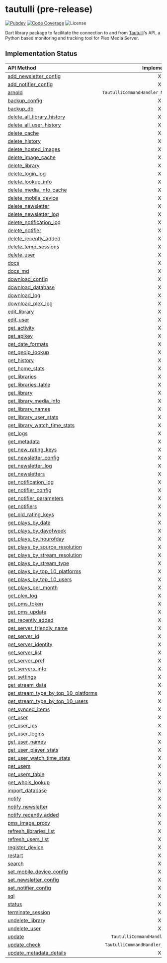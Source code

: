 # tautulli (pre-release)

[![Pubdev][pubdev-shield]][pubdev]
[![Code Coverage][codecov-shield]][codecov]
![License][license-shield]

Dart library package to facilitate the connection to and from [Tautulli](https://tautulli.com)'s API, a Python based monitoring and tracking tool for Plex Media Server.

## Implementation Status

| API Method | Implemented? |
| :--------- | :----------: |
| [add_newsletter_config][api:add_newsletter_config]                                | X |
| [add_notifier_config][api:add_notifier_config]                                    | X |
| [arnold][api:arnold]                                                              | `TautulliCommandHandler_Miscellaneous.arnold()`|
| [backup_config][api:backup_config]                                                | X |
| [backup_db][api:backup_db]                                                        | X |
| [delete_all_library_history][api:delete_all_library_history]                      | X |
| [delete_all_user_history][api:delete_all_user_history]                            | X |
| [delete_cache][api:delete_cache]                                                  | X |
| [delete_history][api:delete_history]                                              | X |
| [delete_hosted_images][api:delete_hosted_images]                                  | X |
| [delete_image_cache][api:delete_image_cache]                                      | X |
| [delete_library][api:delete_library]                                              | X |
| [delete_login_log][api:delete_login_log]                                          | X |
| [delete_lookup_info][api:delete_lookup_info]                                      | X |
| [delete_media_info_cache][api:delete_media_info_cache]                            | X |
| [delete_mobile_device][api:delete_mobile_device]                                  | X |
| [delete_newsletter][api:delete_newsletter]                                        | X |
| [delete_newsletter_log][api:delete_newsletter_log]                                | X |
| [delete_notification_log][api:delete_notification_log]                            | X |
| [delete_notifier][api:delete_notifier]                                            | X |
| [delete_recently_added][api:delete_recently_added]                                | X |
| [delete_temp_sessions][api:delete_temp_sessions]                                  | X |
| [delete_user][api:delete_user]                                                    | X |
| [docs][api:docs]                                                                  | X |
| [docs_md][api:docs_md]                                                            | X |
| [download_config][api:download_config]                                            | X |
| [download_database][api:download_database]                                        | X |
| [download_log][api:download_log]                                                  | X |
| [download_plex_log][api:download_plex_log]                                        | X |
| [edit_library][api:edit_library]                                                  | X |
| [edit_user][api:edit_user]                                                        | X |
| [get_activity][api:get_activity]                                                  | X |
| [get_apikey][api:get_apikey]                                                      | X |
| [get_date_formats][api:get_date_formats]                                          | X |
| [get_geoip_lookup][api:get_geoip_lookup]                                          | X |
| [get_history][api:get_history]                                                    | X |
| [get_home_stats][api:get_home_stats]                                              | X |
| [get_libraries][api:get_libraries]                                                | X |
| [get_libraries_table][api:get_libraries_table]                                    | X |
| [get_library][api:get_library]                                                    | X |
| [get_library_media_info][api:get_library_media_info]                              | X |
| [get_library_names][api:get_library_names]                                        | X |
| [get_library_user_stats][api:get_library_user_stats]                              | X |
| [get_library_watch_time_stats][api:get_library_watch_time_stats]                  | X |
| [get_logs][api:get_logs]                                                          | X |
| [get_metadata][api:get_metadata]                                                  | X |
| [get_new_rating_keys][api:get_new_rating_keys]                                    | X |
| [get_newsletter_config][api:get_newsletter_config]                                | X |
| [get_newsletter_log][api:get_newsletter_log]                                      | X |
| [get_newsletters][api:get_newsletters]                                            | X |
| [get_notification_log][api:get_notification_log]                                  | X |
| [get_notifier_config][api:get_notifier_config]                                    | X |
| [get_notifier_parameters][api:get_notifier_parameters]                            | X |
| [get_notifiers][api:get_notifiers]                                                | X |
| [get_old_rating_keys][api:get_old_rating_keys]                                    | X |
| [get_plays_by_date][api:get_plays_by_date]                                        | X |
| [get_plays_by_dayofweek][api:get_plays_by_dayofweek]                              | X |
| [get_plays_by_hourofday][api:get_plays_by_hourofday]                              | X |
| [get_plays_by_source_resolution][api:get_plays_by_source_resolution]              | X |
| [get_plays_by_stream_resolution][api:get_plays_by_stream_resolution]              | X |
| [get_plays_by_stream_type][api:get_plays_by_stream_type]                          | X |
| [get_plays_by_top_10_platforms][api:get_plays_by_top_10_platforms]                | X |
| [get_plays_by_top_10_users][api:get_plays_by_top_10_users]                        | X |
| [get_plays_per_month][api:get_plays_per_month]                                    | X |
| [get_plex_log][api:get_plex_log]                                                  | X |
| [get_pms_token][api:get_pms_token]                                                | X |
| [get_pms_update][api:get_pms_update]                                              | X |
| [get_recently_added][api:get_recently_added]                                      | X |
| [get_server_friendly_name][api:get_server_friendly_name]                          | X |
| [get_server_id][api:get_server_id]                                                | X |
| [get_server_identity][api:get_server_identity]                                    | X |
| [get_server_list][api:get_server_list]                                            | X |
| [get_server_pref][api:get_server_pref]                                            | X |
| [get_servers_info][api:get_servers_info]                                          | X |
| [get_settings][api:get_settings]                                                  | X |
| [get_stream_data][api:get_stream_data]                                            | X |
| [get_stream_type_by_top_10_platforms][api:get_stream_type_by_top_10_platforms]    | X |
| [get_stream_type_by_top_10_users][api:get_stream_type_by_top_10_users]            | X |
| [get_synced_items][api:get_synced_items]                                          | X |
| [get_user][api:get_user]                                                          | X |
| [get_user_ips][api:get_user_ips]                                                  | X |
| [get_user_logins][api:get_user_logins]                                            | X |
| [get_user_names][api:get_user_names]                                              | X |
| [get_user_player_stats][api:get_user_player_stats]                                | X |
| [get_user_watch_time_stats][api:get_user_watch_time_stats]                        | X |
| [get_users][api:get_users]                                                        | X |
| [get_users_table][api:get_users_table]                                            | X |
| [get_whois_lookup][api:get_whois_lookup]                                          | X |
| [import_database][api:import_database]                                            | X |
| [notify][api:notify]                                                              | X |
| [notify_newsletter][api:notify_newsletter]                                        | X |
| [notify_recently_added][api:notify_recently_added]                                | X |
| [pms_image_proxy][api:pms_image_proxy]                                            | X |
| [refresh_libraries_list][api:refresh_libraries_list]                              | X |
| [refresh_users_list][api:refresh_users_list]                                      | X |
| [register_device][api:register_device]                                            | X |
| [restart][api:restart]                                                            | X |
| [search][api:search]                                                              | X |
| [set_mobile_device_config][api:set_mobile_device_config]                          | X |
| [set_newsletter_config][api:set_newsletter_config]                                | X |
| [set_notifier_config][api:set_notifier_config]                                    | X |
| [sql][api:sql]                                                                    | X |
| [status][api:status]                                                              | X |
| [terminate_session][api:terminate_session]                                        | X |
| [undelete_library][api:undelete_library]                                          | X |
| [undelete_user][api:undelete_user]                                                | X |
| [update][api:update]                                                              | `TautulliCommandHandler_System.update()` |
| [update_check][api:update_check]                                                  | `TautulliCommandHandler_System.updateCheck()` |
| [update_metadata_details][api:update_metadata_details]                            | X |

[api:add_newsletter_config]: https://github.com/Tautulli/Tautulli/blob/master/API.md#add_newsletter_config
[api:add_notifier_config]: https://github.com/Tautulli/Tautulli/blob/master/API.md#add_notifier_config
[api:arnold]: https://github.com/Tautulli/Tautulli/blob/master/API.md#arnold
[api:backup_config]: https://github.com/Tautulli/Tautulli/blob/master/API.md#backup_config
[api:backup_db]: https://github.com/Tautulli/Tautulli/blob/master/API.md#backup_db
[api:delete_all_library_history]: https://github.com/Tautulli/Tautulli/blob/master/API.md#delete_all_library_history
[api:delete_all_user_history]: https://github.com/Tautulli/Tautulli/blob/master/API.md#delete_all_user_history
[api:delete_cache]: https://github.com/Tautulli/Tautulli/blob/master/API.md#delete_cache
[api:delete_history]: https://github.com/Tautulli/Tautulli/blob/master/API.md#delete_history
[api:delete_hosted_images]: https://github.com/Tautulli/Tautulli/blob/master/API.md#delete_hosted_images
[api:delete_image_cache]: https://github.com/Tautulli/Tautulli/blob/master/API.md#delete_image_cache
[api:delete_library]: https://github.com/Tautulli/Tautulli/blob/master/API.md#delete_library
[api:delete_login_log]: https://github.com/Tautulli/Tautulli/blob/master/API.md#delete_login_log
[api:delete_lookup_info]: https://github.com/Tautulli/Tautulli/blob/master/API.md#delete_lookup_info
[api:delete_media_info_cache]: https://github.com/Tautulli/Tautulli/blob/master/API.md#delete_media_info_cache
[api:delete_mobile_device]: https://github.com/Tautulli/Tautulli/blob/master/API.md#delete_mobile_device
[api:delete_newsletter]: https://github.com/Tautulli/Tautulli/blob/master/API.md#delete_newsletter
[api:delete_newsletter_log]: https://github.com/Tautulli/Tautulli/blob/master/API.md#delete_newsletter_log
[api:delete_notification_log]: https://github.com/Tautulli/Tautulli/blob/master/API.md#delete_notification_log
[api:delete_notifier]: https://github.com/Tautulli/Tautulli/blob/master/API.md#delete_notifier
[api:delete_recently_added]: https://github.com/Tautulli/Tautulli/blob/master/API.md#delete_recently_added
[api:delete_temp_sessions]: https://github.com/Tautulli/Tautulli/blob/master/API.md#delete_newsletter
[api:delete_user]: https://github.com/Tautulli/Tautulli/blob/master/API.md#delete_user
[api:docs]: https://github.com/Tautulli/Tautulli/blob/master/API.md#docs
[api:docs_md]: https://github.com/Tautulli/Tautulli/blob/master/API.md#docs_md
[api:download_config]: https://github.com/Tautulli/Tautulli/blob/master/API.md#download_config
[api:download_database]: https://github.com/Tautulli/Tautulli/blob/master/API.md#download_database
[api:download_log]: https://github.com/Tautulli/Tautulli/blob/master/API.md#download_log
[api:download_plex_log]: https://github.com/Tautulli/Tautulli/blob/master/API.md#download_plex_log
[api:edit_library]: https://github.com/Tautulli/Tautulli/blob/master/API.md#edit_library
[api:edit_user]: https://github.com/Tautulli/Tautulli/blob/master/API.md#edit_user
[api:get_activity]: https://github.com/Tautulli/Tautulli/blob/master/API.md#get_activity
[api:get_apikey]: https://github.com/Tautulli/Tautulli/blob/master/API.md#get_apikey
[api:get_date_formats]: https://github.com/Tautulli/Tautulli/blob/master/API.md#get_date_formats
[api:get_geoip_lookup]: https://github.com/Tautulli/Tautulli/blob/master/API.md#get_geoip_lookup
[api:get_history]: https://github.com/Tautulli/Tautulli/blob/master/API.md#get_history
[api:get_home_stats]: https://github.com/Tautulli/Tautulli/blob/master/API.md#get_home_stats
[api:get_libraries]: https://github.com/Tautulli/Tautulli/blob/master/API.md#get_libraries=
[api:get_libraries_table]: https://github.com/Tautulli/Tautulli/blob/master/API.md#get_libraries_table
[api:get_library]: https://github.com/Tautulli/Tautulli/blob/master/API.md#get_library
[api:get_library_media_info]: https://github.com/Tautulli/Tautulli/blob/master/API.md#get_library_media_info
[api:get_library_names]: https://github.com/Tautulli/Tautulli/blob/master/API.md#get_library_names
[api:get_library_user_stats]: https://github.com/Tautulli/Tautulli/blob/master/API.md#get_library_user_stats
[api:get_library_watch_time_stats]: https://github.com/Tautulli/Tautulli/blob/master/API.md#get_library_watch_time_stats
[api:get_logs]: https://github.com/Tautulli/Tautulli/blob/master/API.md#get_logs
[api:get_metadata]: https://github.com/Tautulli/Tautulli/blob/master/API.md#get_metadata
[api:get_new_rating_keys]: https://github.com/Tautulli/Tautulli/blob/master/API.md#get_new_rating_keys
[api:get_newsletter_config]: https://github.com/Tautulli/Tautulli/blob/master/API.md#get_newsletter_config
[api:get_newsletter_log]: https://github.com/Tautulli/Tautulli/blob/master/API.md#get_newsletter_log
[api:get_newsletters]: https://github.com/Tautulli/Tautulli/blob/master/API.md#get_newsletters
[api:get_notification_log]: https://github.com/Tautulli/Tautulli/blob/master/API.md#get_notification_log
[api:get_notifier_config]: https://github.com/Tautulli/Tautulli/blob/master/API.md#get_notifier_config
[api:get_notifier_parameters]: https://github.com/Tautulli/Tautulli/blob/master/API.md#get_notifier_parameters
[api:get_notifiers]: https://github.com/Tautulli/Tautulli/blob/master/API.md#get_notifiers
[api:get_old_rating_keys]: https://github.com/Tautulli/Tautulli/blob/master/API.md#get_old_rating_keys
[api:get_plays_by_date]: https://github.com/Tautulli/Tautulli/blob/master/API.md#get_plays_by_date
[api:get_plays_by_dayofweek]: https://github.com/Tautulli/Tautulli/blob/master/API.md#get_plays_by_dayofweek
[api:get_plays_by_hourofday]: https://github.com/Tautulli/Tautulli/blob/master/API.md#get_plays_by_hourofday
[api:get_plays_by_source_resolution]: https://github.com/Tautulli/Tautulli/blob/master/API.md#get_plays_by_source_resolution
[api:get_plays_by_stream_resolution]: https://github.com/Tautulli/Tautulli/blob/master/API.md#get_plays_by_stream_resolution
[api:get_plays_by_stream_type]: https://github.com/Tautulli/Tautulli/blob/master/API.md#get_plays_by_stream_type
[api:get_plays_by_top_10_platforms]: https://github.com/Tautulli/Tautulli/blob/master/API.md#get_plays_by_top_10_platforms
[api:get_plays_by_top_10_users]: https://github.com/Tautulli/Tautulli/blob/master/API.md#get_plays_by_top_10_users
[api:get_plays_per_month]: https://github.com/Tautulli/Tautulli/blob/master/API.md#get_plays_per_month
[api:get_plex_log]: https://github.com/Tautulli/Tautulli/blob/master/API.md#get_plex_log
[api:get_pms_token]: https://github.com/Tautulli/Tautulli/blob/master/API.md#get_pms_token
[api:get_pms_update]: https://github.com/Tautulli/Tautulli/blob/master/API.md#get_pms_update
[api:get_recently_added]: https://github.com/Tautulli/Tautulli/blob/master/API.md#get_recently_added
[api:get_server_friendly_name]: https://github.com/Tautulli/Tautulli/blob/master/API.md#get_server_friendly_name
[api:get_server_id]: https://github.com/Tautulli/Tautulli/blob/master/API.md#get_server_id
[api:get_server_identity]: https://github.com/Tautulli/Tautulli/blob/master/API.md#get_server_identity
[api:get_server_list]: https://github.com/Tautulli/Tautulli/blob/master/API.md#get_server_list
[api:get_server_pref]: https://github.com/Tautulli/Tautulli/blob/master/API.md#get_server_pref
[api:get_servers_info]: https://github.com/Tautulli/Tautulli/blob/master/API.md#get_servers_info
[api:get_settings]: https://github.com/Tautulli/Tautulli/blob/master/API.md#get_settings
[api:get_stream_data]: https://github.com/Tautulli/Tautulli/blob/master/API.md#get_stream_data
[api:get_stream_type_by_top_10_platforms]: https://github.com/Tautulli/Tautulli/blob/master/API.md#get_stream_type_by_top_10_platforms
[api:get_stream_type_by_top_10_users]: https://github.com/Tautulli/Tautulli/blob/master/API.md#get_stream_type_by_top_10_users
[api:get_synced_items]: https://github.com/Tautulli/Tautulli/blob/master/API.md#get_synced_items
[api:get_user]: https://github.com/Tautulli/Tautulli/blob/master/API.md#get_user
[api:get_user_ips]: https://github.com/Tautulli/Tautulli/blob/master/API.md#get_user_ips
[api:get_user_logins]: https://github.com/Tautulli/Tautulli/blob/master/API.md#get_user_logins
[api:get_user_names]: https://github.com/Tautulli/Tautulli/blob/master/API.md#get_user_names
[api:get_user_player_stats]: https://github.com/Tautulli/Tautulli/blob/master/API.md#get_user_player_stats
[api:get_user_watch_time_stats]: https://github.com/Tautulli/Tautulli/blob/master/API.md#get_user_watch_time_stats
[api:get_users]: https://github.com/Tautulli/Tautulli/blob/master/API.md#get_users
[api:get_users_table]: https://github.com/Tautulli/Tautulli/blob/master/API.md#get_users_table
[api:get_whois_lookup]: https://github.com/Tautulli/Tautulli/blob/master/API.md#get_whois_lookup
[api:import_database]: https://github.com/Tautulli/Tautulli/blob/master/API.md#import_database
[api:notify]: https://github.com/Tautulli/Tautulli/blob/master/API.md#notify
[api:notify_newsletter]: https://github.com/Tautulli/Tautulli/blob/master/API.md#notify_newsletter
[api:notify_recently_added]: https://github.com/Tautulli/Tautulli/blob/master/API.md#notify_recently_added
[api:pms_image_proxy]: https://github.com/Tautulli/Tautulli/blob/master/API.md#pms_image_proxy
[api:refresh_libraries_list]: https://github.com/Tautulli/Tautulli/blob/master/API.md#refresh_libraries_list
[api:refresh_users_list]: https://github.com/Tautulli/Tautulli/blob/master/API.md#refresh_users_list
[api:register_device]: https://github.com/Tautulli/Tautulli/blob/master/API.md#register_device
[api:restart]: https://github.com/Tautulli/Tautulli/blob/master/API.md#restart
[api:search]: https://github.com/Tautulli/Tautulli/blob/master/API.md#search
[api:set_mobile_device_config]: https://github.com/Tautulli/Tautulli/blob/master/API.md#set_mobile_device_config
[api:set_newsletter_config]: https://github.com/Tautulli/Tautulli/blob/master/API.md#set_newsletter_config
[api:set_notifier_config]: https://github.com/Tautulli/Tautulli/blob/master/API.md#set_notifier_config
[api:sql]: https://github.com/Tautulli/Tautulli/blob/master/API.md#sql
[api:status]: https://github.com/Tautulli/Tautulli/blob/master/API.md#status
[api:terminate_session]: https://github.com/Tautulli/Tautulli/blob/master/API.md#terminate_session
[api:undelete_library]: https://github.com/Tautulli/Tautulli/blob/master/API.md#undelete_library
[api:undelete_user]: https://github.com/Tautulli/Tautulli/blob/master/API.md#undelete_user
[api:update]: https://github.com/Tautulli/Tautulli/blob/master/API.md#update
[api:update_check]: https://github.com/Tautulli/Tautulli/blob/master/API.md#update_check
[api:update_metadata_details]: https://github.com/Tautulli/Tautulli/blob/master/API.md#update_metadata_details

[license-shield]: https://img.shields.io/github/license/LunaTools/Packages?style=for-the-badge
[codecov]: https://codecov.io/gh/LunaTools/Packages
[codecov-shield]: https://img.shields.io/codecov/c/gh/LunaTools/Packages?flag=tautulli&style=for-the-badge
[pubdev]: https://pub.dev/packages/tautulli/
[pubdev-shield]: https://img.shields.io/pub/v/tautulli.svg?style=for-the-badge
